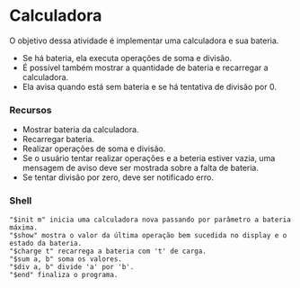 # Calculadora

O objetivo dessa atividade é implementar uma calculadora e sua bateria. 

* Se há bateria, ela executa operações de soma e divisão. 
* É possível também mostrar a quantidade de bateria e recarregar a calculadora.
* Ela avisa quando está sem bateria e se há tentativa de divisão por 0.

### Recursos

* Mostrar bateria da calculadora.
* Recarregar bateria.
* Realizar operações de soma e divisão.
* Se o usuário tentar realizar operações e a beteria estiver vazia, uma mensagem de aviso deve ser mostrada sobre a falta de bateria.
* Se tentar divisão por zero, deve ser notificado erro.

### Shell

````
"$init m" inicia uma calculadora nova passando por parâmetro a bateria máxima.
"$show" mostra o valor da última operação bem sucedida no display e o estado da bateria.
"$charge t" recarrega a bateria com 't' de carga.
"$sum a, b" soma os valores.
"$div a, b" divide 'a' por 'b'.
"$end" finaliza o programa.

